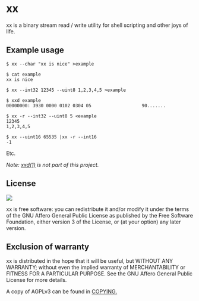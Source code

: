 # xx

xx is a binary stream read / write utility for shell scripting and other joys of life.

## Example usage

    $ xx --char "xx is nice" >example

    $ cat example
    xx is nice

    $ xx --int32 12345 --uint8 1,2,3,4,5 >example

    $ xxd example
    00000000: 3930 0000 0102 0304 05                   90.......

    $ xx -r --int32 --uint8 5 <example
    12345
    1,2,3,4,5

    $ xx --uint16 65535 |xx -r --int16
    -1

Etc.

*Note: [xxd(1)](http://linux.die.net/man/1/xxd) is not part of this project.*

## License

![](https://www.gnu.org/graphics/agplv3-155x51.png)

xx is free software: you can redistribute it and/or modify it under the terms of the GNU Affero General Public License as published by the Free Software Foundation, either version 3 of the License, or (at your option) any later version.

## Exclusion of warranty

xx is distributed in the hope that it will be useful, but WITHOUT ANY WARRANTY; without even the implied warranty of MERCHANTABILITY or FITNESS FOR A PARTICULAR PURPOSE. See the GNU Affero General Public License for more details.

A copy of AGPLv3 can be found in [COPYING.](COPYING)

